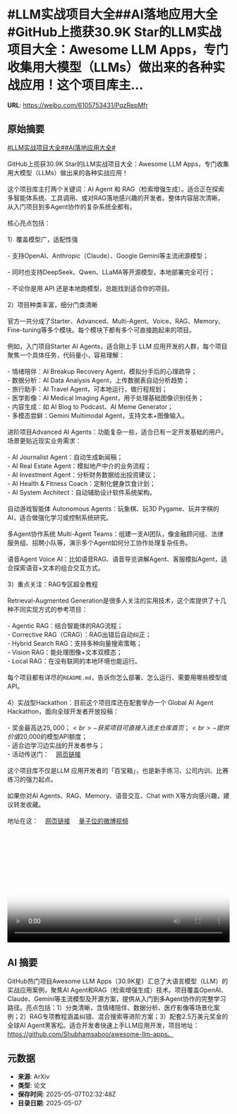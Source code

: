 # #LLM实战项目大全##AI落地应用大全#GitHub上揽获30.9K Star的LLM实战项目大全：Awesome LLM Apps，专门收集用大模型（LLMs）做出来的各种实战应用！这个项目库主...

**URL**: https://weibo.com/6105753431/PqzRepMfr

## 原始摘要

<a href="https://m.weibo.cn/search?containerid=231522type%3D1%26t%3D10%26q%3D%23LLM%E5%AE%9E%E6%88%98%E9%A1%B9%E7%9B%AE%E5%A4%A7%E5%85%A8%23&amp;extparam=%23LLM%E5%AE%9E%E6%88%98%E9%A1%B9%E7%9B%AE%E5%A4%A7%E5%85%A8%23" data-hide=""><span class="surl-text">#LLM实战项目大全#</span></a><a href="https://m.weibo.cn/search?containerid=231522type%3D1%26t%3D10%26q%3D%23AI%E8%90%BD%E5%9C%B0%E5%BA%94%E7%94%A8%E5%A4%A7%E5%85%A8%23&amp;extparam=%23AI%E8%90%BD%E5%9C%B0%E5%BA%94%E7%94%A8%E5%A4%A7%E5%85%A8%23" data-hide=""><span class="surl-text">#AI落地应用大全#</span></a><br><br>GitHub上揽获30.9K Star的LLM实战项目大全：Awesome LLM Apps，专门收集用大模型（LLMs）做出来的各种实战应用！<br><br>这个项目库主打两个关键词：AI Agent 和 RAG（检索增强生成）。适合正在探索多智能体系统、工具调用、或对RAG落地感兴趣的开发者。整体内容层次清晰，从入门项目到多Agent协作的复杂系统全都有。<br><br>核心亮点包括：<br><br>1）覆盖模型广，适配性强<br><br>- 支持OpenAI、Anthropic（Claude）、Google Gemini等主流闭源模型；<br><br>- 同时也支持DeepSeek、Qwen、LLaMA等开源模型，本地部署完全可行；<br><br>- 不论你是用 API 还是本地跑模型，总能找到适合你的项目。<br><br>2）项目种类丰富，细分门类清晰<br><br>官方一共分成了Starter、Advanced、Multi-Agent、Voice、RAG、Memory、Fine-tuning等多个模块。每个模块下都有多个可直接跑起来的项目。<br><br>例如，入门项目Starter AI Agents，适合刚上手 LLM 应用开发的人群，每个项目聚焦一个具体任务，代码量小，容易理解：<br><br>- 情绪陪伴：AI Breakup Recovery Agent，模拟分手后的心理疏导；<br>- 数据分析：AI Data Analysis Agent，上传数据表自动分析趋势；<br>- 旅行助手：AI Travel Agent，可本地运行，做行程规划；<br>- 医学影像：AI Medical Imaging Agent，用于处理基础图像识别任务；<br>- 内容生成：如 AI Blog to Podcast、AI Meme Generator；<br>- 多模态尝鲜：Gemini Multimodal Agent，支持文本+图像输入。<br><br>进阶项目Advanced AI Agents：功能复杂一些，适合已有一定开发基础的用户。场景更贴近现实业务需求：<br><br>- AI Journalist Agent：自动生成新闻稿；<br>- AI Real Estate Agent：模拟地产中介的业务流程；<br>- AI Investment Agent：分析财务数据给出投资建议；<br>- AI Health &amp; Fitness Coach：定制化健身饮食计划；<br>- AI System Architect：自动辅助设计软件系统架构。<br><br>自动游戏智能体 Autonomous Agents：玩象棋、玩3D Pygame、玩井字棋的AI，适合做强化学习或控制系统研究。<br><br>多Agent协作系统 Multi-Agent Teams：组建一支AI团队，像金融顾问组、法律服务组、招聘小队等，演示多个Agent如何分工协作处理复杂任务。<br><br>语音Agent Voice AI：比如语音RAG、语音导览讲解Agent、客服模拟Agent，适合探索语音+文本的组合交互方式。<br><br>3）重点关注：RAG专区超全教程<br><br>Retrieval-Augmented Generation是很多人关注的实用技术，这个库提供了十几种不同实现方式的参考项目：<br><br>- Agentic RAG：结合智能体的RAG流程；<br>- Corrective RAG（CRAG）：RAG出错后自动纠正；<br>- Hybrid Search RAG：支持多种向量搜索策略；<br>- Vision RAG：能处理图像+文本双模态；<br>- Local RAG：在没有联网的本地环境也能运行。<br><br>每个项目都有详尽的`README.md`，告诉你怎么部署、怎么运行、需要用哪些模型或API。<br><br>4）实战型Hackathon：目前这个项目库还在配套举办一个 Global AI Agent Hackathon，面向全球开发者开放投稿：<br><br>- 奖金最高达$25,000；<br>- 获奖项目可直接入选主仓库首页；<br>- 提供价值$20,000的模型API额度；<br>- 适合边学习边实战的开发者参与；<br>- 活动传送门：<a href="https://weibo.cn/sinaurl?u=https%3A%2F%2Fgithub.com%2Fglobal-agent-hackathon%2Fglobal-agent-hackathon-may-2025" data-hide=""><span class="url-icon"><img style="width: 1rem;height: 1rem" src="https://h5.sinaimg.cn/upload/2015/09/25/3/timeline_card_small_web_default.png" referrerpolicy="no-referrer"></span><span class="surl-text">网页链接</span></a><br><br>这个项目库不仅是LLM 应用开发者的「百宝箱」，也是新手练习、公司内训、比赛练习的强力起点。<br><br>如果你对AI Agents、RAG、Memory、语音交互、Chat with X等方向感兴趣，建议转发收藏。<br><br>地址在这：<a href="https://weibo.cn/sinaurl?u=https%3A%2F%2Fgithub.com%2FShubhamsaboo%2Fawesome-llm-apps" data-hide=""><span class="url-icon"><img style="width: 1rem;height: 1rem" src="https://h5.sinaimg.cn/upload/2015/09/25/3/timeline_card_small_web_default.png" referrerpolicy="no-referrer"></span><span class="surl-text">网页链接</span></a> <a href="https://video.weibo.com/show?fid=1034:5163339899142208" data-hide=""><span class="url-icon"><img style="width: 1rem;height: 1rem" src="https://h5.sinaimg.cn/upload/2015/09/25/3/timeline_card_small_video_default.png" referrerpolicy="no-referrer"></span><span class="surl-text">量子位的微博视频</span></a><br clear="both"><div style="clear: both"></div><video controls="controls" poster="https://tvax4.sinaimg.cn/orj480/006Fd7o3ly1i15uxxvj2bj31690u0dib.jpg" style="width: 100%"><source src="https://f.video.weibocdn.com/o0/CA8C2P7Tlx08o26SYxQs010412002XuP0E010.mp4?label=mp4_720p&amp;template=1012x720.25.0&amp;ori=0&amp;ps=1CwnkDw1GXwCQx&amp;Expires=1746588631&amp;ssig=jNxo7B3jkV&amp;KID=unistore,video"><source src="https://f.video.weibocdn.com/o0/6ZdRLpuGlx08o26T8ZNu010412001pI50E010.mp4?label=mp4_hd&amp;template=676x480.25.0&amp;ori=0&amp;ps=1CwnkDw1GXwCQx&amp;Expires=1746588631&amp;ssig=5MxWRvruQ0&amp;KID=unistore,video"><source src="https://f.video.weibocdn.com/o0/P5VMYiUqlx08o26SYOeA010412000OQr0E010.mp4?label=mp4_ld&amp;template=504x360.25.0&amp;ori=0&amp;ps=1CwnkDw1GXwCQx&amp;Expires=1746588631&amp;ssig=Bqt9wpPFv6&amp;KID=unistore,video"><p>视频无法显示，请前往<a href="https://video.weibo.com/show?fid=1034%3A5163339899142208" target="_blank" rel="noopener noreferrer">微博视频</a>观看。</p></video>

## AI 摘要

GitHub热门项目Awesome LLM Apps（30.9K星）汇总了大语言模型（LLM）的实战应用案例，聚焦AI Agent和RAG（检索增强生成）技术。项目覆盖OpenAI、Claude、Gemini等主流模型及开源方案，提供从入门到多Agent协作的完整学习路径。亮点包括：1）分类清晰，含情绪陪伴、数据分析、医疗影像等场景化案例；2）RAG专项教程涵盖纠错、混合搜索等进阶方案；3）配套2.5万美元奖金的全球AI Agent黑客松。适合开发者快速上手LLM应用开发，项目地址：https://github.com/Shubhamsaboo/awesome-llm-apps。

## 元数据

- **来源**: ArXiv
- **类型**: 论文
- **保存时间**: 2025-05-07T02:32:48Z
- **目录日期**: 2025-05-07
